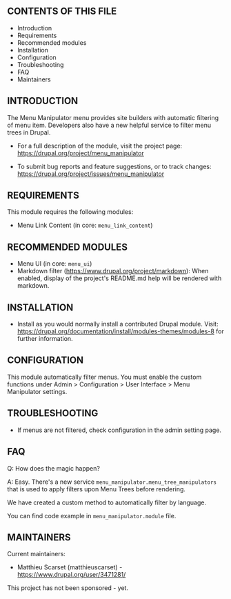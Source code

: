 CONTENTS OF THIS FILE
---------------------
   
 * Introduction
 * Requirements
 * Recommended modules
 * Installation
 * Configuration
 * Troubleshooting
 * FAQ
 * Maintainers


INTRODUCTION
------------

The Menu Manipulator menu provides site builders with automatic
filtering of menu item. Developers also have a new helpful service
to filter menu trees in Drupal.

 * For a full description of the module, visit the project page:
   https://drupal.org/project/menu_manipulator

 * To submit bug reports and feature suggestions, or to track changes:
   https://drupal.org/project/issues/menu_manipulator


REQUIREMENTS
------------

This module requires the following modules:

 * Menu Link Content (in core: `menu_link_content`)

RECOMMENDED MODULES
-------------------

 * Menu UI (in core: `menu_ui`)
 * Markdown filter (https://www.drupal.org/project/markdown):
   When enabled, display of the project's README.md help will be rendered
   with markdown.


INSTALLATION
------------
 
 * Install as you would normally install a contributed Drupal module. Visit:
   https://drupal.org/documentation/install/modules-themes/modules-8
   for further information.


CONFIGURATION
-------------

This module automatically filter menus. You must enable the custom functions
under Admin > Configuration > User Interface > Menu Manipulator settings.


TROUBLESHOOTING
---------------

 * If menus are not filtered, check configuration in the admin setting page.

FAQ
---

Q: How does the magic happen?

A: Easy. There's a new service `menu_manipulator.menu_tree_manipulators`
  that is used to apply filters upon Menu Trees before rendering.

  We have created a custom method to automatically filter by language.
  
  You can find code example in `menu_manipulator.module` file.


MAINTAINERS
-----------

Current maintainers:
 * Matthieu Scarset (matthieuscarset) - https://www.drupal.org/user/3471281/

This project has not been sponsored - yet.
